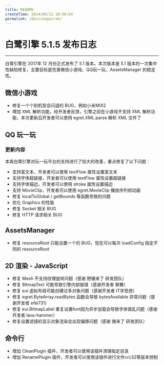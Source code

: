 ```yaml
---
title: README
createTime: 2024/09/11 10:50:04
permalink: /docs/exgxsrx6/
---
```

# 白鹭引擎 5.1.5 发布日志


---

白鹭引擎在 2017年 12 月份正式发布了 5.1 版本。本次版本是 5.1 版本的一次集中性缺陷修复，主要目标是完善微信小游戏、QQ玩一玩、AssetsManager 的稳定性。



## 微信小游戏

* 修复一个个别机型会闪退的 BUG，例如小米MIX2
* 增加 XML 解析功能，经开发者反馈，引擎之前在小游戏不支持 XML 解析功能，本次更新后开发者可以使用 egret.XML.parse 解析 XML 文件了

## QQ 玩一玩

### 更新内容

本周白鹭引擎对玩一玩平台的支持进行了较大的改善，重点修复了以下问题：

* 支持富文本，开发者可以使用 textFlow 属性设置富文本
* 支持字体超链接，开发者可以使用 textFlow 属性设置超链接
* 支持字体描边，开发者可以使用 stroke 属性设置描边
* 支持 MovieClip，开发者可以使用 egret.MovieClip 播放序列帧动画
* 修复 localToGlobal / getBounds 等函数导致的问题
* 优化 Graphics 的性能
* 修复 Socket 相关 BUG
* 修复 HTTP 请求相关 BUG 



## AssetsManager

* 修复 resourceRoot 只能设置一个的 BUG，现在可以每次 loadConfig 指定不同的 resourceRoot

## 2D 渲染 - JavaScript

* 修复 Mesh 不支持纹理旋转问题（感谢 野猪来了 研发团队）
* 修复 BitmapText 可能导致引擎内部报错（感谢开发者 罪舞）
* 修复 eui 虚拟布局可能创建过多对象问题（感谢开发者 IT学思想）
* 修复 egret.ByteArray.readBytes 函数会导致 bytesAvailable 异常问题（感谢开发者 efei731）
* 修复 eui.BitmapLabel 重复设置font因为异步加载会导致字体错乱问题（感谢开发者 lava-hammer）
* 修复设置滤镜的显示对象渲染会出现偏移问题（感谢 猪来了 研发团队）

## 命令行

* 增加 CleanPlugin 插件，开发者可以使用该插件清理指定目录
* 增加 RenamePlugin 插件，开发者可以使用该插件进行文件crc32等版本控制